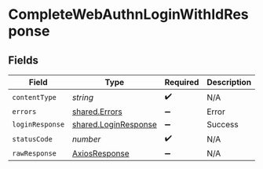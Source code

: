 # CompleteWebAuthnLoginWithIdResponse


## Fields

| Field                                                        | Type                                                         | Required                                                     | Description                                                  |
| ------------------------------------------------------------ | ------------------------------------------------------------ | ------------------------------------------------------------ | ------------------------------------------------------------ |
| `contentType`                                                | *string*                                                     | :heavy_check_mark:                                           | N/A                                                          |
| `errors`                                                     | [shared.Errors](../../models/shared/errors.md)               | :heavy_minus_sign:                                           | Error                                                        |
| `loginResponse`                                              | [shared.LoginResponse](../../models/shared/loginresponse.md) | :heavy_minus_sign:                                           | Success                                                      |
| `statusCode`                                                 | *number*                                                     | :heavy_check_mark:                                           | N/A                                                          |
| `rawResponse`                                                | [AxiosResponse](https://axios-http.com/docs/res_schema)      | :heavy_minus_sign:                                           | N/A                                                          |